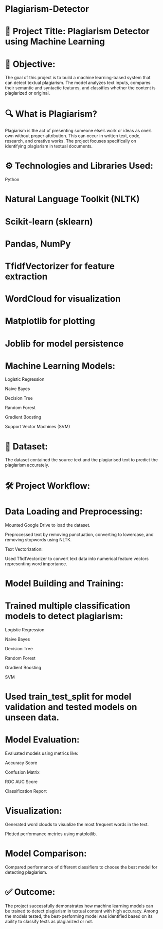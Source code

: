 # Plagiarism-Detector
# 📘 Project Title: Plagiarism Detector using Machine Learning
# 🧠 Objective:
The goal of this project is to build a machine learning-based system that can detect textual plagiarism. The model analyzes text inputs, compares their semantic and syntactic features, and classifies whether the content is plagiarized or original.

# 🔍 What is Plagiarism?
Plagiarism is the act of presenting someone else’s work or ideas as one’s own without proper attribution. This can occur in written text, code, research, and creative works. The project focuses specifically on identifying plagiarism in textual documents.

# ⚙️ Technologies and Libraries Used:
Python

# Natural Language Toolkit (NLTK)

# Scikit-learn (sklearn)

# Pandas, NumPy

# TfidfVectorizer for feature extraction

# WordCloud for visualization

# Matplotlib for plotting

# Joblib for model persistence

# Machine Learning Models:

Logistic Regression

Naive Bayes

Decision Tree

Random Forest

Gradient Boosting

Support Vector Machines (SVM)

# 📂 Dataset:
The dataset contained the source text and the plagiarised text to predict the plagiarism accurately.

# 🛠️ Project Workflow:
# Data Loading and Preprocessing:

Mounted Google Drive to load the dataset.

Preprocessed text by removing punctuation, converting to lowercase, and removing stopwords using NLTK.

Text Vectorization:

Used TfidfVectorizer to convert text data into numerical feature vectors representing word importance.

# Model Building and Training:

# Trained multiple classification models to detect plagiarism:

Logistic Regression

Naive Bayes

Decision Tree

Random Forest

Gradient Boosting

SVM

# Used train_test_split for model validation and tested models on unseen data.

# Model Evaluation:

Evaluated models using metrics like:

Accuracy Score

Confusion Matrix

ROC AUC Score

Classification Report

# Visualization:

Generated word clouds to visualize the most frequent words in the text.

Plotted performance metrics using matplotlib.

# Model Comparison:

Compared performance of different classifiers to choose the best model for detecting plagiarism.

# ✅ Outcome:
The project successfully demonstrates how machine learning models can be trained to detect plagiarism in textual content with high accuracy. Among the models tested, the best-performing model was identified based on its ability to classify texts as plagiarized or not.
